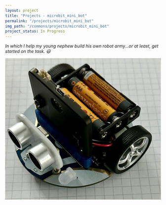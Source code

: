 ```yaml
---
layout: project
title: "Projects - microbit_mini_bot"
permalink: "/projects/microbit_mini_bot"
img_path: "/commons/projects/microbit_mini_bot"
project_status: In Progress
---
```


_In which I help my young nephew build his own robot army...or at least, get started_
_on the task. :smiley:_

![The ELECFREAKS micro:bit Mini Cutebot robot](bot_main_view.jpg)

[cutebot_amazon]: <https://www.amazon.com/dp/B081ZSCZTV>
[cutebot]: <https://shop.elecfreaks.com/products/elecfreaks-micro-bit-smart-cutebot-kit-without-micro-bit-board>
[makecode]: <https://makecode.microbit.org/>
[microbit]: <https://microbit.org/>

